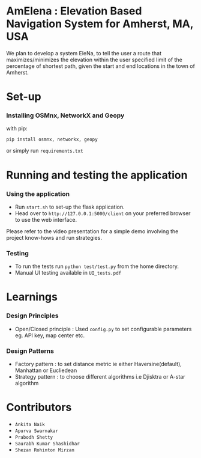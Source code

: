 # AmElena : Elevation Based Navigation System for Amherst, MA, USA
We plan to develop a system EleNa, to tell the user a route that maximizes/minimizes the elevation within the user specified limit of the percentage of shortest path, given the start and end locations in the town of Amherst.

# Set-up

### Installing OSMnx, NetworkX and Geopy
with pip:
```
pip install osmnx, networkx, geopy
```
or simply run ```requirements.txt```


# Running and testing the application

### Using the application
- Run ```start.sh``` to set-up the flask application.
- Head over to `http://127.0.0.1:5000/client` on your preferred browser to use the web interface.

Please refer to the video presentation for a simple demo involving the project know-hows and run strategies. 

### Testing 
- To run the tests run `python test/test.py` from the home directory.
- Manual UI testing available in ```UI_tests.pdf```

# Learnings

### Design Principles
- Open/Closed principle : Used ```config.py``` to set configurable parameters eg. API key, map center etc.
### Design Patterns
- Factory pattern : to set distance metric ie either Haversine(default), Manhattan or Eucliedean
- Strategy pattern : to choose different algorithms i.e Djisktra or A-star algorithm



# Contributors

- `Ankita Naik`
- `Apurva Swarnakar`
- `Prabodh Shetty`
- `Saurabh Kumar Shashidhar`
- `Shezan Rohinton Mirzan`